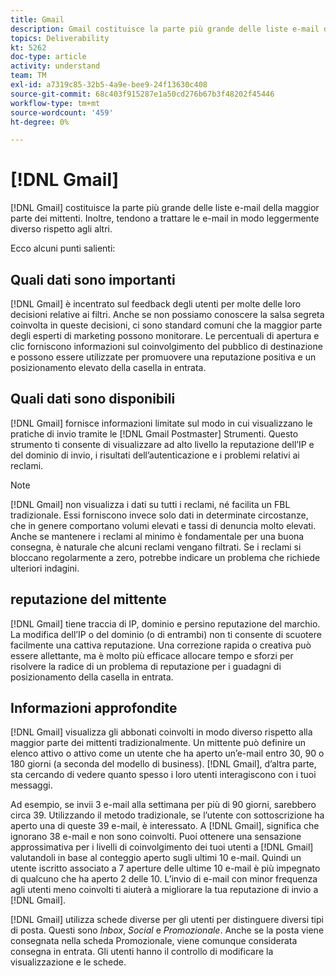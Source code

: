 ```yaml
---
title: Gmail
description: Gmail costituisce la parte più grande delle liste e-mail della maggior parte dei mittenti. Inoltre, tendono a trattare le e-mail in modo leggermente diverso rispetto agli altri.
topics: Deliverability
kt: 5262
doc-type: article
activity: understand
team: TM
exl-id: a7319c85-32b5-4a9e-bee9-24f13630c408
source-git-commit: 68c403f915287e1a50cd276b67b3f48202f45446
workflow-type: tm+mt
source-wordcount: '459'
ht-degree: 0%

---
```


# [!DNL Gmail]

[!DNL Gmail] costituisce la parte più grande delle liste e-mail della maggior parte dei mittenti. Inoltre, tendono a trattare le e-mail in modo leggermente diverso rispetto agli altri.

Ecco alcuni punti salienti:

## Quali dati sono importanti

[!DNL Gmail] è incentrato sul feedback degli utenti per molte delle loro decisioni relative ai filtri. Anche se non possiamo conoscere la salsa segreta coinvolta in queste decisioni, ci sono standard comuni che la maggior parte degli esperti di marketing possono monitorare. Le percentuali di apertura e clic forniscono informazioni sul coinvolgimento del pubblico di destinazione e possono essere utilizzate per promuovere una reputazione positiva e un posizionamento elevato della casella in entrata.

## Quali dati sono disponibili

[!DNL Gmail] fornisce informazioni limitate sul modo in cui visualizzano le pratiche di invio tramite le [!DNL Gmail Postmaster] Strumenti. Questo strumento ti consente di visualizzare ad alto livello la reputazione dell’IP e del dominio di invio, i risultati dell’autenticazione e i problemi relativi ai reclami.

>[!NOTE]
>
>[!DNL Gmail] non visualizza i dati su tutti i reclami, né facilita un FBL tradizionale. Essi forniscono invece solo dati in determinate circostanze, che in genere comportano volumi elevati e tassi di denuncia molto elevati. Anche se mantenere i reclami al minimo è fondamentale per una buona consegna, è naturale che alcuni reclami vengano filtrati. Se i reclami si bloccano regolarmente a zero, potrebbe indicare un problema che richiede ulteriori indagini.

## reputazione del mittente

[!DNL Gmail] tiene traccia di IP, dominio e persino reputazione del marchio. La modifica dell’IP o del dominio (o di entrambi) non ti consente di scuotere facilmente una cattiva reputazione. Una correzione rapida o creativa può essere allettante, ma è molto più efficace allocare tempo e sforzi per risolvere la radice di un problema di reputazione per i guadagni di posizionamento della casella in entrata.

## Informazioni approfondite

[!DNL Gmail] visualizza gli abbonati coinvolti in modo diverso rispetto alla maggior parte dei mittenti tradizionalmente. Un mittente può definire un elenco attivo o attivo come un utente che ha aperto un’e-mail entro 30, 90 o 180 giorni (a seconda del modello di business). [!DNL Gmail], d’altra parte, sta cercando di vedere quanto spesso i loro utenti interagiscono con i tuoi messaggi.

Ad esempio, se invii 3 e-mail alla settimana per più di 90 giorni, sarebbero circa 39. Utilizzando il metodo tradizionale, se l’utente con sottoscrizione ha aperto una di queste 39 e-mail, è interessato. A [!DNL Gmail], significa che ignorano 38 e-mail e non sono coinvolti. Puoi ottenere una sensazione approssimativa per i livelli di coinvolgimento dei tuoi utenti a [!DNL Gmail] valutandoli in base al conteggio aperto sugli ultimi 10 e-mail. Quindi un utente iscritto associato a 7 aperture delle ultime 10 e-mail è più impegnato di qualcuno che ha aperto 2 delle 10. L’invio di e-mail con minor frequenza agli utenti meno coinvolti ti aiuterà a migliorare la tua reputazione di invio a [!DNL Gmail].

[!DNL Gmail] utilizza schede diverse per gli utenti per distinguere diversi tipi di posta. Questi sono *Inbox*, *Social* e *Promozionale*. Anche se la posta viene consegnata nella scheda Promozionale, viene comunque considerata consegna in entrata. Gli utenti hanno il controllo di modificare la visualizzazione e le schede.

